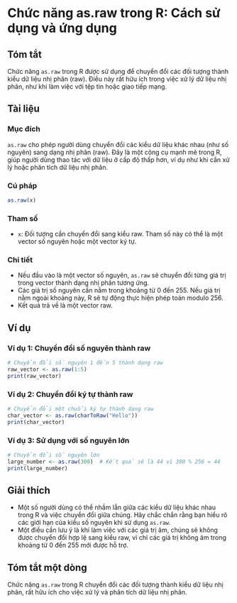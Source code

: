 <!--
Meta Description: # Chức năng as.raw trong R: Cách sử dụng và ứng dụng ## Tóm tắt Chức năng `as.raw` trong R được sử dụng để chuyển đổi các đối tượng thành kiểu dữ liệu...
Meta Keywords: raw, chuyển, đổi, trong, liệu
-->

# Chức năng as.raw trong R: Cách sử dụng và ứng dụng

## Tóm tắt
Chức năng `as.raw` trong R được sử dụng để chuyển đổi các đối tượng thành kiểu dữ liệu nhị phân (raw). Điều này rất hữu ích trong việc xử lý dữ liệu nhị phân, như khi làm việc với tệp tin hoặc giao tiếp mạng.

## Tài liệu
### Mục đích
`as.raw` cho phép người dùng chuyển đổi các kiểu dữ liệu khác nhau (như số nguyên) sang dạng nhị phân (raw). Đây là một công cụ mạnh mẽ trong R, giúp người dùng thao tác với dữ liệu ở cấp độ thấp hơn, ví dụ như khi cần xử lý hoặc phân tích dữ liệu nhị phân.

### Cú pháp
```R
as.raw(x)
```

### Tham số
- `x`: Đối tượng cần chuyển đổi sang kiểu raw. Tham số này có thể là một vector số nguyên hoặc một vector ký tự.

### Chi tiết
- Nếu đầu vào là một vector số nguyên, `as.raw` sẽ chuyển đổi từng giá trị trong vector thành dạng nhị phân tương ứng.
- Các giá trị số nguyên cần nằm trong khoảng từ 0 đến 255. Nếu giá trị nằm ngoài khoảng này, R sẽ tự động thực hiện phép toán modulo 256.
- Kết quả trả về là một vector raw.

## Ví dụ
### Ví dụ 1: Chuyển đổi số nguyên thành raw
```R
# Chuyển đổi số nguyên 1 đến 5 thành dạng raw
raw_vector <- as.raw(1:5)
print(raw_vector)
```

### Ví dụ 2: Chuyển đổi ký tự thành raw
```R
# Chuyển đổi một chuỗi ký tự thành dạng raw
char_vector <- as.raw(charToRaw("Hello"))
print(char_vector)
```

### Ví dụ 3: Sử dụng với số nguyên lớn
```R
# Chuyển đổi số nguyên lớn
large_number <- as.raw(300)  # Kết quả sẽ là 44 vì 300 % 256 = 44
print(large_number)
```

## Giải thích
- Một số người dùng có thể nhầm lẫn giữa các kiểu dữ liệu khác nhau trong R và việc chuyển đổi giữa chúng. Hãy chắc chắn rằng bạn hiểu rõ các giới hạn của kiểu số nguyên khi sử dụng `as.raw`.
- Một điều cần lưu ý là khi làm việc với các giá trị âm, chúng sẽ không được chuyển đổi hợp lệ sang kiểu raw, vì chỉ các giá trị không âm trong khoảng từ 0 đến 255 mới được hỗ trợ.

## Tóm tắt một dòng
Chức năng `as.raw` trong R chuyển đổi các đối tượng thành kiểu dữ liệu nhị phân, rất hữu ích cho việc xử lý và phân tích dữ liệu nhị phân.